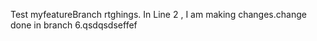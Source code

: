 Test myfeatureBranch rtghings.
In Line 2 , I am making changes.change done in branch 6.qsdqsdseffef
